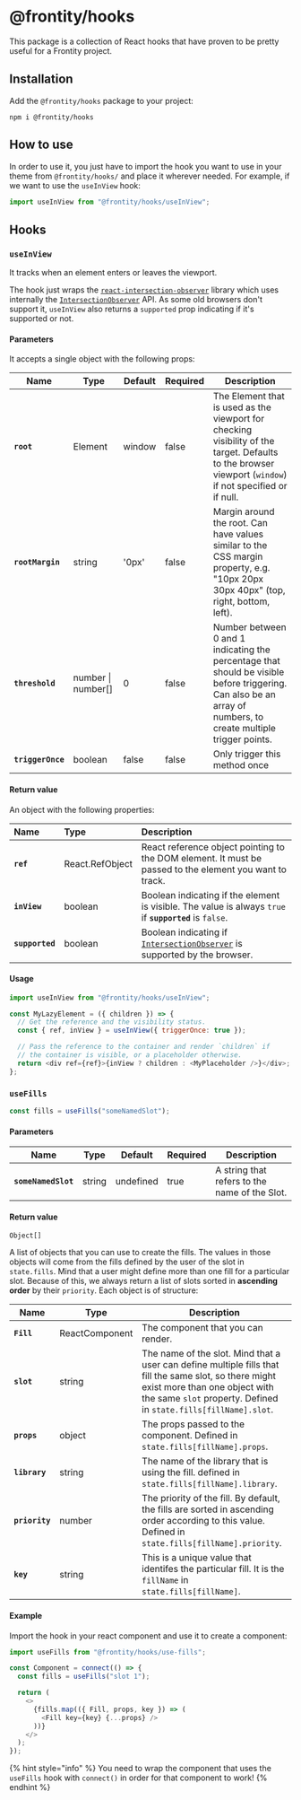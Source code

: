 # @frontity/hooks

This package is a collection of React hooks that have proven to be pretty useful for a Frontity project.

## Installation

Add the `@frontity/hooks` package to your project:

```text
npm i @frontity/hooks
```

## How to use

In order to use it, you just have to import the hook you want to use in your theme from `@frontity/hooks/` and place it wherever needed.
For example, if we want to use the `useInView` hook:

```javascript
import useInView from "@frontity/hooks/useInView";
```

## Hooks

### `useInView`

It tracks when an element enters or leaves the viewport.

The hook just wraps the [`react-intersection-observer`](https://github.com/thebuilder/react-intersection-observer) library which uses internally the [`IntersectionObserver`](https://developer.mozilla.org/en-US/docs/Web/API/IntersectionObserver) API.
As some old browsers don't support it, `useInView` also returns a `supported` prop indicating if it's supported or not.

#### Parameters

It accepts a single object with the following props:

| Name              | Type               | Default | Required | Description                                                                                                                                                    |
| ----------------- | ------------------ | ------- | -------- | -------------------------------------------------------------------------------------------------------------------------------------------------------------- |
| **`root`**        | Element            | window  | false    | The Element that is used as the viewport for checking visibility of the target. Defaults to the browser viewport (`window`) if not specified or if null.       |
| **`rootMargin`**  | string             | '0px'   | false    | Margin around the root. Can have values similar to the CSS margin property, e.g. "10px 20px 30px 40px" (top, right, bottom, left).                             |
| **`threshold`**   | number \| number[] | 0       | false    | Number between 0 and 1 indicating the percentage that should be visible before triggering. Can also be an array of numbers, to create multiple trigger points. |
| **`triggerOnce`** | boolean            | false   | false    | Only trigger this method once                                                                                                                                  |

#### Return value

An object with the following properties:

| Name            | Type            | Description                                                                                                                                        |
| :-------------- | :-------------- | :------------------------------------------------------------------------------------------------------------------------------------------------- |
| **`ref`**       | React.RefObject | React reference object pointing to the DOM element. It must be passed to the element you want to track.                                            |
| **`inView`**    | boolean         | Boolean indicating if the element is visible. The value is always `true` if **`supported`** is `false`.                                            |
| **`supported`** | boolean         | Boolean indicating if [`IntersectionObserver`](https://developer.mozilla.org/en-US/docs/Web/API/IntersectionObserver) is supported by the browser. |

#### Usage

```javascript
import useInView from "@frontity/hooks/useInView";

const MyLazyElement = ({ children }) => {
  // Get the reference and the visibility status.
  const { ref, inView } = useInView({ triggerOnce: true });

  // Pass the reference to the container and render `children` if
  // the container is visible, or a placeholder otherwise.
  return <div ref={ref}>{inView ? children : <MyPlaceholder />}</div>;
};
```

### `useFills`

```javascript
const fills = useFills("someNamedSlot");
```

#### Parameters

| Name                | Type   | Default   | Required | Description                                   |
| ------------------- | ------ | --------- | -------- | --------------------------------------------- |
| **`someNamedSlot`** | string | undefined | true     | A string that refers to the name of the Slot. |

#### Return value

`Object[]`

A list of objects that you can use to create the fills.
The values in those objects will come from the fills defined by the user of the slot in `state.fills`.
Mind that a user might define more than one fill for a particular slot.
Because of this, we always return a list of slots sorted in **ascending order** by their `priority`.
Each object is of structure:

| Name           | Type           | Description                                                                                                                                                                                                 |
| -------------- | -------------- | ----------------------------------------------------------------------------------------------------------------------------------------------------------------------------------------------------------- |
| **`Fill`**     | ReactComponent | The component that you can render.                                                                                                                                                                          |
| **`slot`**     | string         | The name of the slot. Mind that a user can define multiple fills that fill the same slot, so there might exist more than one object with the same `slot` property. Defined in `state.fills[fillName].slot`. |
| **`props`**    | object         | The props passed to the component. Defined in `state.fills[fillName].props`.                                                                                                                                |
| **`library`**  | string         | The name of the library that is using the fill. defined in `state.fills[fillName].library`.                                                                                                                 |
| **`priority`** | number         | The priority of the fill. By default, the fills are sorted in ascending order according to this value. Defined in `state.fills[fillName].priority`.                                                         |
| **`key`**      | string         | This is a unique value that identifes the particular fill. It is the `fillName` in `state.fills[fillName]`.                                                                                                 |

#### Example

Import the hook in your react component and use it to create a component:

```js
import useFills from "@frontity/hooks/use-fills";

const Component = connect(() => {
  const fills = useFills("slot 1");

  return (
    <>
      {fills.map(({ Fill, props, key }) => (
        <Fill key={key} {...props} />
      ))}
    </>
  );
});
```

{% hint style="info" %}
You need to wrap the component that uses the `useFills` hook with `connect()` in order for that component to work!
{% endhint %}
